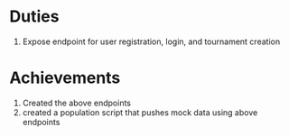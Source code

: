 # Duties
1) Expose endpoint for user registration, login, and tournament creation

# Achievements
1) Created the above endpoints
2) created a population script that pushes mock data using above endpoints
